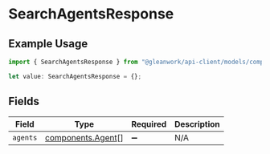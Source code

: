 # SearchAgentsResponse

## Example Usage

```typescript
import { SearchAgentsResponse } from "@gleanwork/api-client/models/components";

let value: SearchAgentsResponse = {};
```

## Fields

| Field                                                  | Type                                                   | Required                                               | Description                                            |
| ------------------------------------------------------ | ------------------------------------------------------ | ------------------------------------------------------ | ------------------------------------------------------ |
| `agents`                                               | [components.Agent](../../models/components/agent.md)[] | :heavy_minus_sign:                                     | N/A                                                    |